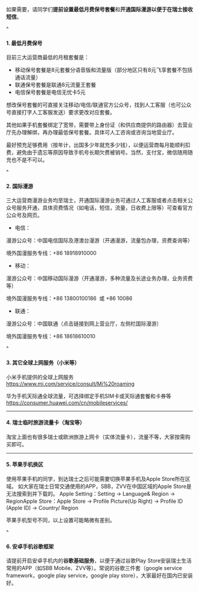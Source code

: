 如果需要，请同学们**提前设置最低月费保号套餐**和**开通国际漫游以便于在瑞士接收短信**。

^

#### **1. 最低月费保号**

目前三大运营商最低的月租套餐是：

* 移动保号套餐是8元套餐分语音版和流量版（部分地区只有8元飞享套餐不包括通话流量）
* 联通保号套餐是联通8元流量王套餐&#x20;
* 电信保号套餐是电信无忧卡5元

想改保号套餐的可直接关注移动/电信/联通官方公众号，找到人工客服（也可公众号直接打字人工客服发送）要求更改对应套餐。

其他如果手机套餐绑定了宽带，需要带上身份证（和供应商提供的路由器）去营业厅先办理解绑，再办理最低保号套餐。具体可人工咨询或咨询当地营业厅。

最好预充足够费用（按年计，出国多少年就充多少钱），以便运营商每月能顺利扣费，避免由于遗忘等原因导致手机号长期欠费被销号。当然，支付宝，微信随用随充也不是不可以。

^

#### **2. 国际漫游**

三大运营商漫游业务均至瑞士，开通国际漫游业务可通过人工客服或者点击相关公众号服务开通，具体资费情况（如电话，短信，流量，日收费上限等）可查看官方公众号及网页。

* 电信：

漫游公众号：中国电信国际及港澳台漫游（开通漫游，流量包办理，资费查询等）

境外国漫服务专线：+86 18918910000

* 移动：

漫游公众号：中国移动国际漫游（开通漫游，多种流量及长途业务办理，业务资费等）

境外国漫服务专线：+86 13800100186  或 +86 10086

* 联通：

漫游公众号：中国联通（点击链接到网上营业厅，左侧栏国际漫游）

境外国漫服务专线：+86 18618610010

^

#### **3. 其它全球上网服务（小米等**）

小米手机提供的全球上网服务 <https://www.mi.com/service/consult/Mi%20roaming>

华为手机天际通全球流量，可选择绑定手机SIM卡或天际通套餐和卡券等<https://consumer.huawei.com/cn/mobileservices/>

****

#### **4. 瑞士临时旅游流量卡（淘宝等**）

淘宝上面也有很多瑞士或欧洲旅游上网卡（实体流量卡），流量不等，大家按需购买即可。

****

#### **5. 苹果手机换区**

使用苹果手机的同学，到达瑞士之后可能需要切换苹果手机及Apple Store所在区域。 如大家在瑞士日常交通使用的APP，SBB，ZVV在中国区域的Apple Store是无法搜索到并下载的。
Apple Setting：Setting -> Language& Region -> RegionApple Store：Apple Store -> Profile Picture(Up Right) -> Profile ID (Apple ID) -> Country/ Region&#x20;

苹果手机型号不同，以上设置可能略微有差别。

^

#### **6. 安卓手机谷歌框架**

请提前开启安卓手机内的**谷歌基础服务**，以便于通过谷歌Play Store安装瑞士生活常用的APP（如SBB Mobile、ZVV等）。常说的谷歌三件套（google service framework，google play service，google play store），大家最好在国内已安装好。
